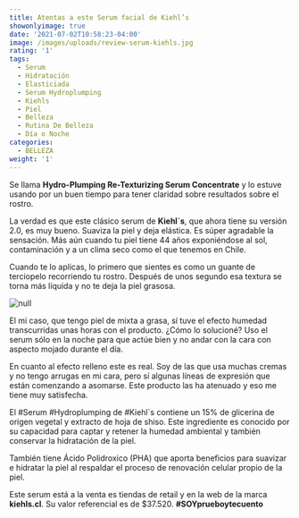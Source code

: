 ```yaml
---
title: Atentas a este Serum facial de Kiehl’s
showonlyimage: true
date: '2021-07-02T10:58:23-04:00'
image: /images/uploads/review-serum-kiehls.jpg
rating: '1'
tags:
  - Serum
  - Hidratación
  - Elasticiada
  - Serum Hydroplumping
  - Kiehls
  - Piel
  - Belleza
  - Rutina De Belleza
  - Día o Noche
categories:
  - BELLEZA
weight: '1'
---
```

Se llama **Hydro-Plumping Re-Texturizing Serum Concentrate** y lo estuve usando por un buen tiempo para tener claridad sobre resultados sobre el rostro.

<!--more-->

La verdad es que este clásico serum de **Kiehl`s**, que ahora tiene su versión 2.0, es muy bueno. Suaviza la piel y deja elástica. Es súper agradable la sensación. Más aún cuando tu piel tiene 44 años exponiéndose al sol, contaminación y a un clima seco como el que tenemos en Chile.

Cuando te lo aplicas, lo primero que sientes es como un guante de terciopelo recorriendo tu rostro. Después de unos segundo esa textura se torna más líquida y no te deja la piel grasosa.

![null](/images/uploads/review-serum-kiehls.jpg)

El mi caso, que tengo piel de mixta a grasa, sí tuve el efecto humedad transcurridas unas horas con el producto. ¿Cómo lo solucioné? Uso el serum sólo en la noche para que actúe bien y no andar con la cara con aspecto mojado durante el día.

En cuanto al efecto relleno este es real. Soy de las que usa muchas cremas y no tengo arrugas en mi cara, pero sí algunas líneas de expresión que están comenzando a asomarse. Este producto las ha atenuado y eso me tiene muy satisfecha.

El #Serum #Hydroplumping de #Kiehl`s contiene un 15% de glicerina de origen vegetal y extracto de hoja de shiso. Este ingrediente es conocido por su capacidad para captar y retener la humedad ambiental y también conservar la hidratación de la piel.

También tiene Ácido Polidroxico (PHA) que aporta beneficios para suavizar e hidratar la piel al respaldar el proceso de renovación celular propio de la piel.

Este serum está a la venta es tiendas de retail y en la web de la marca **kiehls.cl**. Su valor referencial es de $37.520. **\#SOYprueboytecuento**
